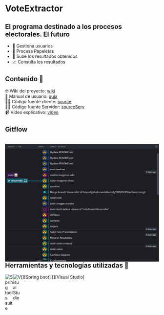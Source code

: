 # VoteExtractor

## El programa destinado a los procesos electorales. El futuro 
- :man: Gestiona usuarios
- :page_facing_up: Procesa Papeletas
- :pushpin: Sube los resultados obtenidos 
- :chart_with_upwards_trend: Consulta los resultados

## Contenido 📕
🤓 Wiki del proyecto: [wiki]
<br />
💪 Manual de usuario: [guia]
<br />
👨‍💻 Código fuente cliente: [source] 
<br />
👨‍💻 Código fuente Servidor: [sourceServ] 
<br />
📹 Vídeo explicativo: [video]

## Gitflow

<br />
<img align="left" alt="gittree" width="1000px" src="https://github.com/albertolg1999/OCRVoteExtractor/blob/desarrollo/imagenes%20wiki/gitflow.PNG" />
<br />


## Herramientas y tecnologías utilizadas 🔨

[<img align="left" alt="Spring tools suite" width="26px" src="https://www.fontana.com.ar/wp-content/uploads/2018/10/spring-boot-logo.png"/>][Spring boot]
[<img align="left" alt="Visual Studio" width="26px" src="https://upload.wikimedia.org/wikipedia/commons/thumb/5/5f/Visual_Studio_Logo_%282013-2017%29.svg/500px-Visual_Studio_Logo_%282013-2017%29.svg.png" />][Visual Studio]
<br />
<br />


[wiki]: https://github.com/albertolg1999/OCRVoteExtractor/wiki
[guia]: https://github.com/albertolg1999/OCRVoteExtractor/blob/desarrollo/Manual%20de%20Usuario.pdf
[source]: https://github.com/albertolg1999/OCRVoteExtractor/tree/desarrollo
[sourceServ]: https://github.com/albertolg1999/voteExtractorApiRest/tree/master
[video]: https://www.youtube.com/watch?v=QDvM51cfglY
